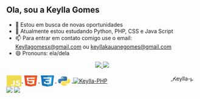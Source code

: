 ## Ola, sou a Keylla Gomes
- 🔭 Estou em busca de novas oportunidades
- 🌱 Atualmente estou estudando Python, PHP, CSS e Java Script
- 📫 Para entrar em contato comigo use o email: Keyllagomesx@gmail.com ou keyllakauanegomes@gmail.com
- 😄 Pronouns: ela/dela

<div align="center">
  <a href="https://github.com/KeyllaGomes">
  <img height="180em" src="https://github-readme-stats.vercel.app/api?username=KeyllaGomes&show_icons=true&theme=onedark&include_all_commits=true&count_private=true"/>
  <img height="180em" src="https://github-readme-stats.vercel.app/api/top-langs/?username=KeyllaGomes&layout=compact&langs_count=7&theme=onedark"/>
</div>
<div style="display: inline_block"><br>
  <img align="center" alt="Keylla-Js" height="30" width="40" src="https://raw.githubusercontent.com/devicons/devicon/master/icons/javascript/javascript-plain.svg">
  <img align="center" alt="Keylla-HTML" height="30" width="40" src="https://raw.githubusercontent.com/devicons/devicon/master/icons/html5/html5-original.svg">
  <img align="center" alt="Keylla-CSS" height="30" width="40" src="https://raw.githubusercontent.com/devicons/devicon/master/icons/css3/css3-original.svg">
  <img align="center" alt="Keylla-Python" height="30" width="40" src="https://raw.githubusercontent.com/devicons/devicon/master/icons/python/python-original.svg">
  <img align="center" alt="Keylla-PHP" height="40" width="50" src="https://cdn.jsdelivr.net/gh/devicons/devicon/icons/php/php-original.svg" />
  <img align="right" alt="Keylla-pic" height="150" style="border-radius:50px;"        src="https://media.discordapp.net/attachments/639956127056134178/890373478988013628/Publicacoes_Instagram_1_1.png?width=676&height=676">
  </div>
<div> 
  <a href = "keyllagomesx@gmail.com"><img src="https://img.shields.io/badge/-Gmail-%23333?style=for-the-badge&logo=gmail&logoColor=white" target="_blank"></a>
  <a href="https://www.linkedin.com/in/keylla-kauane-gomes-dos-santos-70531b216" target="_blank"><img src="https://img.shields.io/badge/-LinkedIn-%230077B5?style=for-the-badge&logo=linkedin&logoColor=white" target="_blank"></a> 
</div>


